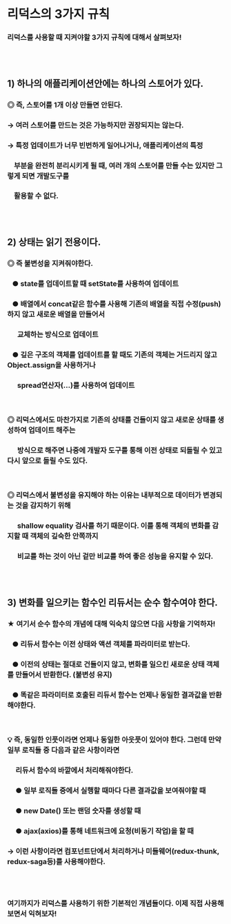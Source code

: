 # 리덕스의 3가지 규칙

### 리덕스를 사용할 때 지켜야할 3가지 규칙에 대해서 살펴보자!

<br><br>

## 1) 하나의 애플리케이션안에는 하나의 스토어가 있다.

### ◎ 즉, 스토어를 1개 이상 만들면 안된다.

### → 여러 스토어를 만드는 것은 가능하지만 권장되지는 않는다.

### → 특정 업데이트가 너무 빈번하게 일어나거나, 애플리케이션의 특정

### &nbsp;&nbsp;&nbsp; 부분을 완전히 분리시키게 될 때, 여러 개의 스토어를 만들 수는 있지만 그렇게 되면 개발도구를

### &nbsp;&nbsp;&nbsp; 활용할 수 없다.

<br><br>

## 2) 상태는 읽기 전용이다.

### ◎ 즉 불변성을 지켜줘야한다.

### &nbsp;&nbsp; ● state를 업데이트할 때 setState를 사용하여 업데이트

### &nbsp;&nbsp; ● 배열에서 concat같은 함수를 사용해 기존의 배열을 직접 수정(push)하지 않고 새로운 배열을 만들어서

### &nbsp;&nbsp;&nbsp;&nbsp;&nbsp; 교체하는 방식으로 업데이트

### &nbsp;&nbsp; ● 깊은 구조의 객체를 업데이트를 할 때도 기존의 객체는 거드리지 않고 Object.assign을 사용하거나

### &nbsp;&nbsp;&nbsp;&nbsp;&nbsp; spread연산자(...)를 사용하여 업데이트

<br>

### ◎ 리덕스에서도 마찬가지로 기존의 상태를 건들이지 않고 새로운 상태를 생성하여 업데이트 해주는

### &nbsp;&nbsp;&nbsp;&nbsp;&nbsp; 방식으로 해주면 나중에 개발자 도구를 통해 이전 상태로 되돌릴 수 있고 다시 앞으로 돌릴 수도 있다.

<br>

### ◎ 리덕스에서 불변성을 유지해야 하는 이유는 내부적으로 데이터가 변경되는 것을 감지하기 위해

### &nbsp;&nbsp;&nbsp;&nbsp;&nbsp; shallow equality 검사를 하기 때문이다. 이를 통해 객체의 변화를 감지할 때 객체의 깊숙한 안쪽까지

### &nbsp;&nbsp;&nbsp;&nbsp;&nbsp; 비교를 하는 것이 아닌 겉만 비교를 하여 좋은 성능을 유지할 수 있다.

<br><br>

## 3) 변화를 일으키는 함수인 리듀서는 순수 함수여야 한다.

### ★ 여기서 순수 함수의 개념에 대해 익숙치 않으면 다음 사항을 기억하자!

### &nbsp;&nbsp; ● 리듀서 함수는 이전 상태와 액션 객체를 파라미터로 받는다.

### &nbsp;&nbsp; ● 이전의 상태는 절대로 건들이지 않고, 변화를 일으킨 새로운 상태 객체를 만들어서 반환한다. (불변성 유지)

### &nbsp;&nbsp; ● 똑같은 파라미터로 호출된 리듀서 함수는 언제나 동일한 결과값을 반환해야한다.

<br>

### 💡 즉, 동일한 인풋이라면 언제나 동일한 아웃풋이 있어야 한다. 그런데 만약 일부 로직들 중 다음과 같은 사항이라면

### &nbsp;&nbsp;&nbsp;&nbsp; 리듀서 함수의 바깥에서 처리해줘야한다.

### &nbsp;&nbsp;&nbsp;&nbsp; ● 일부 로직들 중에서 실행할 때마다 다른 결과값을 보여줘야할 때

### &nbsp;&nbsp;&nbsp;&nbsp; ● new Date() 또는 랜덤 숫자를 생성할 때

### &nbsp;&nbsp;&nbsp;&nbsp; ● ajax(axios)를 통해 네트워크에 요청(비동기 작업)을 할 때

### → 이런 사항이라면 컴포넌트단에서 처리하거나 미들웨어(redux-thunk, redux-saga등)를 사용해야한다.

<br><br>

### 여기까지가 리덕스를 사용하기 위한 기본적인 개념들이다. 이제 직접 사용해보면서 익혀보자!
